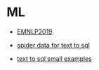 # ML

- [EMNLP2019](https://github.com/microsoft/EMNLP2019-Adjective-Knowledge-for-Text-to-SQL/tree/master/SQLNet/scripts/model/modules)

- [spider data for text to sql](https://github.com/taoyds/spider/)

- [text to sql small examples](https://github.com/lokeshlal/TextToSql/)
